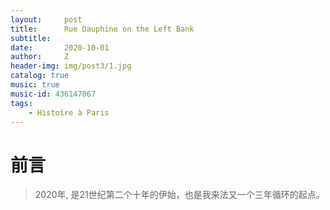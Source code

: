 ```yaml
---
layout:     post
title:      Rue Dauphine on the Left Bank
subtitle:   
date:       2020-10-01
author:     Z
header-img: img/post3/1.jpg
catalog: true
music: true
music-id: 436147067
tags:
    - Histoire à Paris
---
```


# 前言

>2020年, 是21世纪第二个十年的伊始，也是我来法又一个三年循环的起点。
